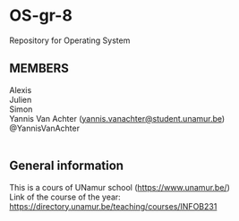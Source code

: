 # OS-gr-8
Repository for Operating System 

## MEMBERS
Alexis <br />
Julien <br />
Simon <br />
Yannis Van Achter (yannis.vanachter@student.unamur.be) @YannisVanAchter <br />
<br />
## General information 
This is a cours of UNamur school (https://www.unamur.be/) <br />
Link of the course of the year: https://directory.unamur.be/teaching/courses/INFOB231 <br />

